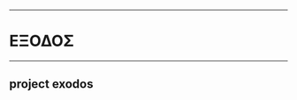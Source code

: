 ---------------------------------------
# ΕΞΟΔΟΣ
---------------------------------------
## project exodos

